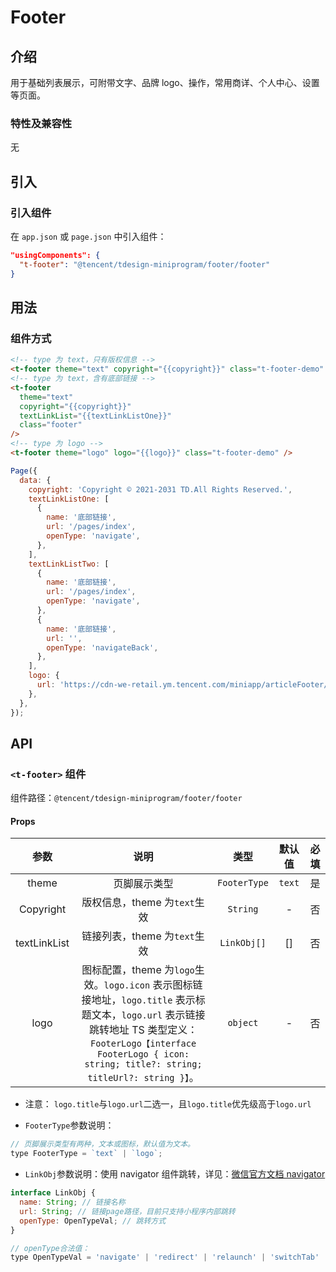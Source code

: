 # Footer

## 介绍

用于基础列表展示，可附带文字、品牌 logo、操作，常用商详、个人中心、设置等页面。

### 特性及兼容性

无

## 引入

### 引入组件

在 `app.json` 或 `page.json` 中引入组件：

```json
"usingComponents": {
  "t-footer": "@tencent/tdesign-miniprogram/footer/footer"
}
```

## 用法

### 组件方式

```html
<!-- type 为 text，只有版权信息 -->
<t-footer theme="text" copyright="{{copyright}}" class="t-footer-demo" />
<!-- type 为 text，含有底部链接 -->
<t-footer
  theme="text"
  copyright="{{copyright}}"
  textLinkList="{{textLinkListOne}}"
  class="footer"
/>
<!-- type 为 logo -->
<t-footer theme="logo" logo="{{logo}}" class="t-footer-demo" />
```

```javascript
Page({
  data: {
    copyright: 'Copyright © 2021-2031 TD.All Rights Reserved.',
    textLinkListOne: [
      {
        name: '底部链接',
        url: '/pages/index',
        openType: 'navigate',
      },
    ],
    textLinkListTwo: [
      {
        name: '底部链接',
        url: '/pages/index',
        openType: 'navigate',
      },
      {
        name: '底部链接',
        url: '',
        openType: 'navigateBack',
      },
    ],
    logo: {
      url: 'https://cdn-we-retail.ym.tencent.com/miniapp/articleFooter/example3.png', // 占位图片
    },
  },
});
```

## API

### `<t-footer>` 组件

组件路径：`@tencent/tdesign-miniprogram/footer/footer`

#### Props

|     参数     |                                                                                                            说明                                                                                                            |     类型     | 默认值 | 必填 |
| :----------: | :------------------------------------------------------------------------------------------------------------------------------------------------------------------------------------------------------------------------: | :----------: | :----: | :--: |
|    theme     |                                                                                                        页脚展示类型                                                                                                        | `FooterType` | `text` |  是  |
|  Copyright   |                                                                                                版权信息，theme 为`text`生效                                                                                                |   `String`   |   -    |  否  |
| textLinkList |                                                                                                链接列表，theme 为`text`生效                                                                                                | `LinkObj[]`  |   []   |  否  |
|     logo     | 图标配置，theme 为`logo`生效。`logo.icon` 表示图标链接地址，`logo.title` 表示标题文本，`logo.url` 表示链接跳转地址 TS 类型定义：`FooterLogo【interface FooterLogo { icon: string; title?: string; titleUrl?: string }】`。 |   `object`   |   -    |  否  |

- 注意： `logo.title`与`logo.url`二选一，且`logo.title`优先级高于`logo.url`

- `FooterType`参数说明：

```javascript
// 页脚展示类型有两种，文本或图标，默认值为文本。
type FooterType = `text` | `logo`;
```

- `LinkObj`参数说明：使用 navigator 组件跳转，详见：[微信官方文档 navigator](https://developers.weixin.qq.com/miniprogram/dev/component/navigator.html)

```javascript
interface LinkObj {
  name: String; // 链接名称
  url: String; // 链接page路径，目前只支持小程序内部跳转
  openType: OpenTypeVal; // 跳转方式
}

// openType合法值：
type OpenTypeVal = 'navigate' | 'redirect' | 'relaunch' | 'switchTab' | 'navigateBack';
```
